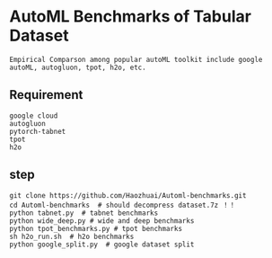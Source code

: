 # AutoML Benchmarks of Tabular Dataset

    Empirical Comparson among popular autoML toolkit include google autoML, autogluon, tpot, h2o, etc.
    
## Requirement
    google cloud
    autogluon
    pytorch-tabnet
    tpot
    h2o
    
## step

    git clone https://github.com/Haozhuai/Automl-benchmarks.git
    cd Automl-benchmarks  # should decompress dataset.7z ！！
    python tabnet.py  # tabnet benchmarks
    python wide_deep.py # wide and deep benchmarks
    python tpot_benchmarks.py # tpot benchmarks
    sh h2o_run.sh  # h2o benchmarks
    python google_split.py  # google dataset split
    
    
    